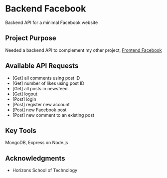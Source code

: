 # Backend Facebook
Backend API for a minimal Facebook website

## Project Purpose

Needed a backend API to complement my other project, [Frontend Facebook](https://github.com/HenryZuo/Frontend_Facebook)

## Available API Requests

* [Get] all comments using post ID
* [Get] number of likes using post ID
* [Get] all posts in newsfeed
* [Get] logout
* [Post] login
* [Post] register new account
* [Post] new Facebook post
* [Post] new comment to an existing post

## Key Tools

MongoDB, Express on Node.js

## Acknowledgments

* Horizons School of Technology
